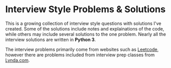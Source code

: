# Interview Style Problems & Solutions

This is a growing collection of interview style questions with solutions I've created. Some of the solutions include notes and explainations of the code, while others may include several solutions to the one problem. Nearly all the interview solutions are written in **Python 3**. 

The interview problems primarily come from websites such as [Leetcode](https://leetcode.com/), however there are problems included from interview prep classes from [Lynda.com](https://www.lynda.com/). 
